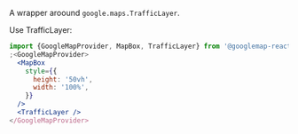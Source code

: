 A wrapper aroound `google.maps.TrafficLayer`.

Use TrafficLayer:

```jsx
import {GoogleMapProvider, MapBox, TrafficLayer} from '@googlemap-react/core'
;<GoogleMapProvider>
  <MapBox
    style={{
      height: '50vh',
      width: '100%',
    }}
  />
  <TrafficLayer />
</GoogleMapProvider>
```
